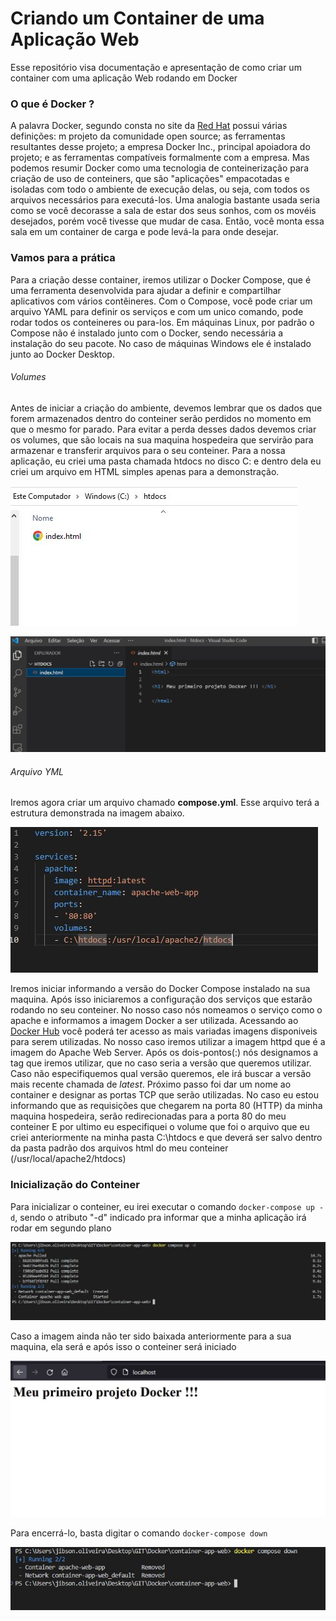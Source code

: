 # Criando um Container de uma Aplicação Web

Esse repositório visa documentação e apresentação de como criar um container com uma aplicação Web rodando em Docker

### O que é Docker ?

A palavra Docker, segundo consta no site da [Red Hat](https://www.redhat.com/pt-br/topics/containers/what-is-docker) possui várias definições: m projeto da comunidade open source; as ferramentas resultantes desse projeto; a empresa Docker Inc., principal apoiadora do projeto; e as ferramentas compatíveis formalmente com a empresa.
Mas podemos resumir Docker como uma tecnologia de conteinerização para criação de uso de conteiners, que são "aplicações" empacotadas e isoladas com todo o ambiente de execução delas, ou seja, com todos os arquivos necessários para executá-los. Uma analogia bastante usada seria como se você decorasse a sala de estar dos seus sonhos, com os movéis desejados, porém você tivesse que mudar de casa. Então, você monta essa sala em um container de carga e pode levá-la para onde desejar.

### Vamos para a prática

Para a criação desse container, iremos utilizar o Docker Compose, que é uma ferramenta desenvolvida para ajudar a definir e compartilhar aplicativos com vários contêineres. Com o Compose, você pode criar um arquivo YAML para definir os serviços e com um unico comando, pode rodar todos os conteineres ou para-los.
Em máquinas Linux, por padrão o Compose não é instalado junto com o Docker, sendo necessária a instalação do seu pacote. No caso de máquinas Windows ele é instalado junto ao Docker Desktop.

###### Volumes
Antes de iniciar a criação do ambiente, devemos lembrar que os dados que forem armazenados dentro do conteiner serão perdidos no momento em que o mesmo for parado. Para evitar a perda desses dados devemos criar os volumes, que são locais na sua maquina hospedeira que servirão para armazenar e transferir arquivos para o seu conteiner.
Para a nossa aplicação, eu criei uma pasta chamada htdocs no disco C: e dentro dela eu criei um arquivo em HTML simples apenas para a demonstração.

![Pasta criada para ser usada como Volume. ](/container-app-web/images/volume-host.JPG)

![Conteudo arquivo index.html](/container-app-web/images/index.JPG)

###### Arquivo YML
Iremos agora criar um arquivo chamado **compose.yml**. Esse arquivo terá a estrutura demonstrada na imagem abaixo.

![Estrutura do arquivo compose](/container-app-web/images/compose.JPG)

Iremos iniciar informando a versão do Docker Compose instalado na sua maquina. Após isso iniciaremos a configuração dos serviços que estarão rodando no seu conteiner. No nosso caso nós nomeamos o serviço como o apache e informamos a imagem Docker a ser utilizada. Acessando ao [Docker Hub](https://hub.docker.com) você poderá ter acesso as mais variadas imagens disponiveis para serem utilizadas. No nosso caso iremos utilizar a imagem httpd que é a imagem do Apache Web Server. Após os dois-pontos(:) nós designamos a tag que iremos utilizar, que no caso seria a versão que queremos utilizar. Caso não especifiquemos qual versão queremos, ele irá buscar a versão mais recente chamada de *latest*.
Próximo passo foi dar um nome ao container e designar as portas TCP que serão utilizadas. No caso eu estou informando que as requisições que chegarem na porta 80 (HTTP) da minha maquina hospedeira, serão redirecionadas para a porta 80 do meu conteiner
E por ultimo eu especifiquei o volume que foi o arquivo que eu criei anteriormente na minha pasta C:\htdocs e que deverá ser salvo dentro da pasta padrão dos arquivos html do meu conteiner (/usr/local/apache2/htdocs)


### Inicialização do Conteiner

Para inicializar o conteiner, eu irei executar o comando `docker-compose up -d`, sendo o atributo "-d" indicado pra informar que a minha aplicação irá rodar em segundo plano

![Inicialização do conteiner](/container-app-web/images/docker-compose.JPG)

Caso a imagem ainda não ter sido baixada anteriormente para a sua maquina, ela será e após isso o conteiner será iniciado

![Conteiner em execução](/container-app-web/images/localhost.JPG)

Para encerrá-lo, basta digitar o comando `docker-compose down`

![Conteiner desligando](/container-app-web/images/compose%20down.JPG)